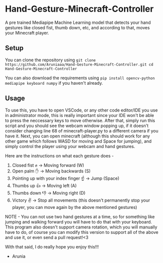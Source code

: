 # Hand-Gesture-Minecraft-Controller
A pre trained Mediapipe Machine Learning model that detects your hand gestures like closed fist, thumb down, etc, and according to that, moves your Minecraft player.

## Setup
You can clone the repository using  ```git clone https://github.com/Aruniaaa/Hand-Gesture-Minecraft-Controller.git
cd Hand-Gesture-Minecraft-Controller ```

You can also download the requirements using ``` pip install opencv-python mediapipe keyboard numpy ``` if you haven't already.

## Usage
To use this, you have to open VSCode, or any other code editor/IDE you use in administrator mode, this is really important since your IDE won't be able to press the neccessary keys to move otherwise.
After that, simply run this script and you should see the webcam window popping up, if it doesn't consider changing line 68 of minecraft-player.py to a different camera if you have it.
Next, you can open minecraft (although this should work for any other game which follows WASD for moving and Space for jumping), and simply control the player using your webcam and hand gestures.

Here are the instructions on what each gesture does - 
1. Closed fist ✊ -> Moving forward (W)
2. Open palm ✋ -> Moving backwards (S)
3. Pointing up with your index finger ☝️ -> Jump (Space)
4. Thumbs up 👍 -> Moving left (A)
5. Thumbs down 👎 -> Moving right (D)
6. Victory ✌️ -> Stop all movements (this doesn't permanently stop your player, you can move again by the above mentioned gestures)
   

NOTE - You can not use two hand gestures at a time, so for something like jumping and walking forward you will have to do that with your keyboard. This program also doesn't support camera rotation, which you will manually have to do, of course you can modify this version to support all of the above and use it, or even send a pull request!<3

With that said, I do really hope you enjoy this!!! 

- Arunia 



